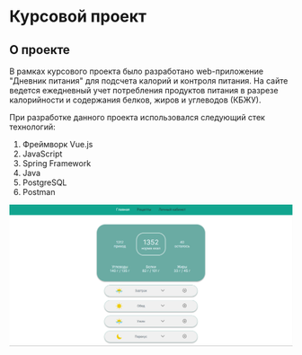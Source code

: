 # Курсовой проект

## О проекте

В рамках курсового проекта было разработано web-приложение "Дневник питания" для подсчета калорий и контроля питания. На сайте ведется ежедневный учет потребления продуктов питания в разрезе калорийности и содержания белков, жиров и углеводов (КБЖУ).

При разработке данного проекта использовался следующий стек технологий:
1.	Фреймворк Vue.js
2.  JavaScript
3.	Spring Framework
4.	Java
5.	PostgreSQL
6.	Postman

![Иллюстрация к проекту](https://github.com/Svetlana-sv/course_project_6_semester/blob/main/AssistantNutritionist.png)
